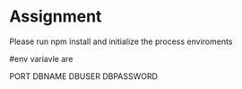 # Assignment

Please run npm install and initialize the process enviroments

#env variavle are

PORT
DBNAME
DBUSER
DBPASSWORD